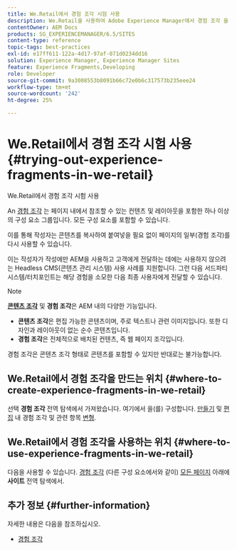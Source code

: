 ```yaml
---
title: We.Retail에서 경험 조각 시험 사용
description: We.Retail을 사용하여 Adobe Experience Manager에서 경험 조각 을 테스트하는 방법을 알아봅니다.
contentOwner: AEM Docs
products: SG_EXPERIENCEMANAGER/6.5/SITES
content-type: reference
topic-tags: best-practices
exl-id: e17ff611-122a-4d17-97af-071d0234dd16
solution: Experience Manager, Experience Manager Sites
feature: Experience Fragments,Developing
role: Developer
source-git-commit: 9a3008553b8091b66c72e0b6c317573b235eee24
workflow-type: tm+mt
source-wordcount: '242'
ht-degree: 25%

---
```


# We.Retail에서 경험 조각 시험 사용{#trying-out-experience-fragments-in-we-retail}

We.Retail에서 경험 조각 시험 사용

An [경험 조각](/help/sites-authoring/experience-fragments.md) 는 페이지 내에서 참조할 수 있는 컨텐츠 및 레이아웃을 포함한 하나 이상의 구성 요소 그룹입니다. 모든 구성 요소를 포함할 수 있습니다.

이를 통해 작성자는 콘텐츠를 복사하여 붙여넣을 필요 없이 페이지의 일부(경험 조각)를 다시 사용할 수 있습니다.

이는 작성자가 작성에만 AEM을 사용하고 고객에게 전달하는 데에는 사용하지 않으려는 Headless CMS(콘텐츠 관리 시스템) 사용 사례를 지원합니다. 그런 다음 서드파티 시스템/터치포인트는 해당 경험을 소모한 다음 최종 사용자에게 전달할 수 있습니다.

>[!NOTE]
>
>**[콘텐츠 조각](/help/sites-developing/we-retail-content-fragments.md)** 및 **경험 조각**&#x200B;은 AEM 내의 다양한 기능입니다.
>
>* **콘텐츠 조각**&#x200B;은 편집 가능한 콘텐츠이며, 주로 텍스트나 관련 이미지입니다. 또한 디자인과 레이아웃이 없는 순수 콘텐츠입니다.
>* **경험 조각**&#x200B;은 전체적으로 배치된 컨텐츠, 즉 웹 페이지 조각입니다.
>
>경험 조각은 콘텐츠 조각 형태로 콘텐츠를 포함할 수 있지만 반대로는 불가능합니다.

## We.Retail에서 경험 조각을 만드는 위치 {#where-to-create-experience-fragments-in-we-retail}

선택 **경험 조각** 전역 탐색에서 가져왔습니다. 여기에서 을(를) 구성합니다. [만들기](/help/sites-authoring/experience-fragments.md#creating-an-experience-fragment) 및 [편집](/help/sites-authoring/experience-fragments.md#editing-your-experience-fragment) 내 경험 조각 및 관련 항목 [변형](/help/sites-authoring/experience-fragments.md#creating-an-experience-fragment-variation).

## We.Retail에서 경험 조각을 사용하는 위치 {#where-to-use-experience-fragments-in-we-retail}

다음을 사용할 수 있습니다. [경험 조각](/help/sites-authoring/experience-fragments.md#using-your-experience-fragment) (다른 구성 요소에서와 같이) [모든 페이지](/help/sites-authoring/editing-content.md) 아래에 **사이트** 전역 탐색에서.

## 추가 정보 {#further-information}

자세한 내용은 다음을 참조하십시오.

* [경험 조각](/help/sites-authoring/experience-fragments.md)
